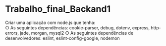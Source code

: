 # Trabalho_final_Backand1
Criar uma aplicação com node.js que tenha:  
○ As seguintes dependências: cookie-parser, debug, dotenv, express, http-errors,  jade, morgan, mysql2 
○ As seguintes dependências de desenvolvedores: eslint, eslint-config-google,  nodemon 

